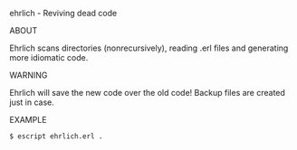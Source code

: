 ehrlich - Reviving dead code

ABOUT

Ehrlich scans directories (nonrecursively), reading .erl files and generating more idiomatic code.

WARNING

Ehrlich will save the new code over the old code! Backup files are created just in case.

EXAMPLE

	$ escript ehrlich.erl .